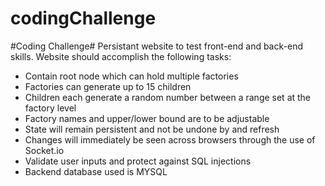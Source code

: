 # codingChallenge

#Coding Challenge#
Persistant website to test front-end and back-end skills.  Website should accomplish the following tasks:
 
 - Contain root node which can hold multiple factories
 - Factories can generate up to 15 children
 - Children each generate a random number between a range set at the factory level
 - Factory names and upper/lower bound are to be adjustable
 - State will remain persistent and not be undone by and refresh
 - Changes will immediately be seen across browsers through the use of Socket.io
 - Validate user inputs and protect against SQL injections
 - Backend database used is MYSQL
